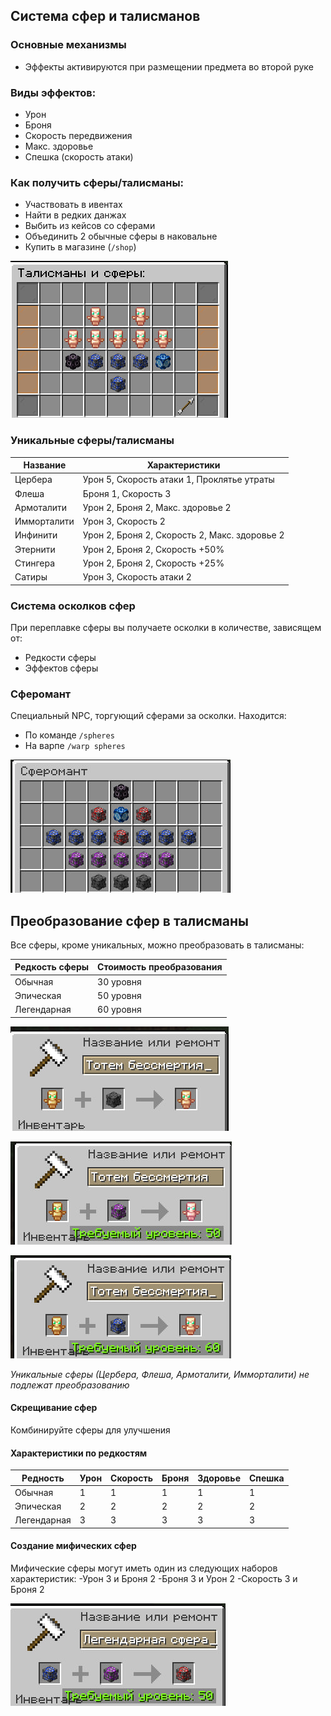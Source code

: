 ## Система сфер и талисманов

### Основные механизмы
- Эффекты активируются при размещении предмета во второй руке
### Виды эффектов:
- Урон
- Броня
- Скорость передвижения
- Макс. здоровье
- Спешка (скорость атаки)

### Как получить сферы/талисманы:
- Участвовать в ивентах
- Найти в редких данжах
- Выбить из кейсов со сферами
- Объединить 2 обычные сферы в наковальне
- Купить в магазине (`/shop`)

![Талисманы и сферы в Премиум-магазине сервера](assets/шоп.jpg)

### Уникальные сферы/талисманы
| Название       | Характеристики                          |
|----------------|----------------------------------------|
| Цербера        | Урон 5, Скорость атаки 1, Проклятье утраты |
| Флеша          | Броня 1, Скорость 3                   |
| Армоталити     | Урон 2, Броня 2, Макс. здоровье 2     |
| Имморталити    | Урон 3, Скорость 2                     |
| Инфинити       | Урон 2, Броня 2, Скорость 2, Макс. здоровье 2 |
| Этернити       | Урон 2, Броня 2, Скорость +50%         |
| Стингера       | Урон 2, Броня 2, Скорость +25%         |
| Сатиры         | Урон 3, Скорость атаки 2               |

### Система осколков сфер
При переплавке сферы вы получаете осколки в количестве, зависящем от:
- Редкости сферы
- Эффектов сферы

### Сферомант
Специальный NPC, торгующий сферами за осколки. Находится:
- По команде `/spheres`
- На варпе `/warp spheres`

![Сферомант](assets/сферомант.jpg)

## Преобразование сфер в талисманы

Все сферы, кроме уникальных, можно преобразовать в талисманы:

| Редкость сферы | Стоимость преобразования |
|----------------|-------------------------|
| Обычная        | 30 уровня              |
| Эпическая      | 50 уровня              |
| Легендарная    | 60 уровня              |

![Обычная сфера](assets/обч%20сфера.jpg)

![Эпическая сфера](assets/епик%20сфера.jpg)

![Легендарная сфера](assets/лег%20сфера.jpg)

*Уникальные сферы (Цербера, Флеша, Армоталити, Имморталити) не подлежат преобразованию*

#### Скрещивание сфер
Комбинируйте сферы для улучшения

#### Характеристики по редкостям
| Редность      | Урон | Скорость | Броня | Здоровье | Спешка |
|--------------|------|----------|-------|----------|--------|
| Обычная      | 1    | 1        | 1     | 1        | 1      |
| Эпическая    | 2    | 2        | 2     | 2        | 2      |
| Легендарная  | 3    | 3        | 3     | 3        | 3      |

#### Создание мифических сфер
Мифические сферы могут иметь один из следующих наборов характеристик:
-Урон 3 и Броня 2
-Броня 3 и Урон 2
-Скорость 3 и Броня 2

![Миф сферы](assets/мифик%20сфера.jpg)
